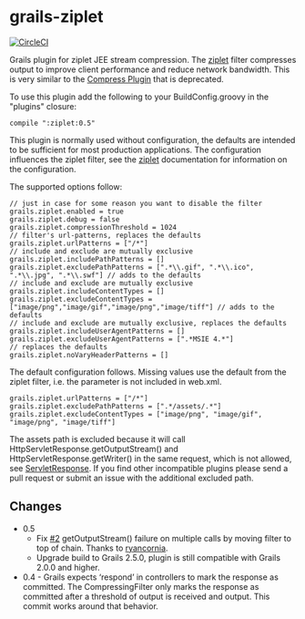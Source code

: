 grails-ziplet
=============

[![CircleCI](https://circleci.com/gh/double16/grails-ziplet.svg?style=svg&circle-token=15d42b85b73afb43435e087fc18ada77a1353043)](https://circleci.com/gh/double16/grails-ziplet)

Grails plugin for ziplet JEE stream compression. The [ziplet](https://github.com/ziplet/ziplet) filter
compresses output to improve client performance and reduce network bandwidth. This is very similar to the
[Compress Plugin](http://grails.org/plugin/compress) that is deprecated.

To use this plugin add the following to your BuildConfig.groovy in the "plugins" closure:
```
compile ":ziplet:0.5"
```

This plugin is normally used without configuration, the defaults are intended to be
sufficient for most production applications. The configuration influences the ziplet
filter, see the [ziplet](https://github.com/ziplet/ziplet) documentation for information
on the configuration.

The supported options follow:

```
// just in case for some reason you want to disable the filter
grails.ziplet.enabled = true
grails.ziplet.debug = false
grails.ziplet.compressionThreshold = 1024
// filter's url-patterns, replaces the defaults
grails.ziplet.urlPatterns = ["/*"]
// include and exclude are mutually exclusive
grails.ziplet.includePathPatterns = []
grails.ziplet.excludePathPatterns = [".*\\.gif", ".*\\.ico", ".*\\.jpg", ".*\\.swf"] // adds to the defaults
// include and exclude are mutually exclusive
grails.ziplet.includeContentTypes = []
grails.ziplet.excludeContentTypes = ["image/png","image/gif","image/png","image/tiff"] // adds to the defaults
// include and exclude are mutually exclusive, replaces the defaults
grails.ziplet.includeUserAgentPatterns = []
grails.ziplet.excludeUserAgentPatterns = [".*MSIE 4.*"]
// replaces the defaults
grails.ziplet.noVaryHeaderPatterns = []
```

The default configuration follows. Missing values use the default from the ziplet filter, i.e. the
parameter is not included in web.xml.
```
grails.ziplet.urlPatterns = ["/*"]
grails.ziplet.excludePathPatterns = [".*/assets/.*"]
grails.ziplet.excludeContentTypes = ["image/png", "image/gif", "image/png", "image/tiff"] 
```

The assets path is excluded because it will call HttpServletResponse.getOutputStream() and HttpServletResponse.getWriter()
in the same request, which is not allowed, see [ServletResponse](http://docs.oracle.com/javaee/6/api/javax/servlet/ServletResponse.html#getOutputStream()).
If you find other incompatible plugins please send a pull request or submit an issue with the additional excluded path.

Changes
-------

* 0.5 
  - Fix [#2](https://github.com/double16/grails-ziplet/issues/2) getOutputStream() failure on multiple calls by moving filter to top of chain. Thanks to [ryancornia](https://github.com/ryancornia).
  - Upgrade build to Grails 2.5.0, plugin is still compatible with Grails 2.0.0 and higher.
* 0.4 - Grails expects ‘respond’ in controllers to mark the response as committed. The CompressingFilter only marks the response as committed after a threshold of output is received and output. This commit works around that behavior.

